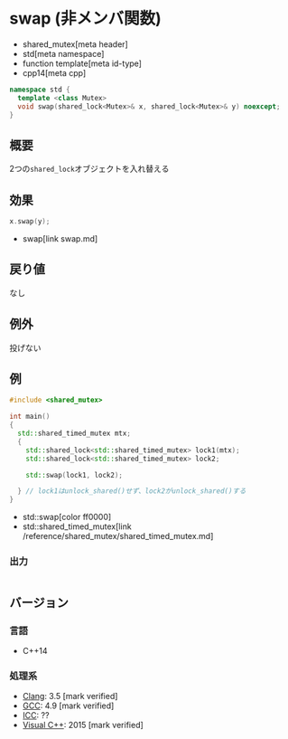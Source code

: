 # swap (非メンバ関数)
* shared_mutex[meta header]
* std[meta namespace]
* function template[meta id-type]
* cpp14[meta cpp]

```cpp
namespace std {
  template <class Mutex>
  void swap(shared_lock<Mutex>& x, shared_lock<Mutex>& y) noexcept;
}
```

## 概要
2つの`shared_lock`オブジェクトを入れ替える


## 効果
```cpp
x.swap(y);
```
* swap[link swap.md]


## 戻り値
なし


## 例外
投げない


## 例
```cpp example
#include <shared_mutex>

int main()
{
  std::shared_timed_mutex mtx;
  {
    std::shared_lock<std::shared_timed_mutex> lock1(mtx);
    std::shared_lock<std::shared_timed_mutex> lock2;

    std::swap(lock1, lock2);

  } // lock1はunlock_shared()せず、lock2がunlock_shared()する
}
```
* std::swap[color ff0000]
* std::shared_timed_mutex[link /reference/shared_mutex/shared_timed_mutex.md]

### 出力
```
```

## バージョン
### 言語
- C++14

### 処理系
- [Clang](/implementation.md#clang): 3.5 [mark verified]
- [GCC](/implementation.md#gcc): 4.9 [mark verified]
- [ICC](/implementation.md#icc): ??
- [Visual C++](/implementation.md#visual_cpp): 2015 [mark verified]
